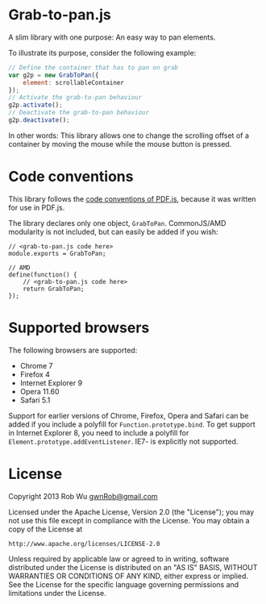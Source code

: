 # Grab-to-pan.js

A slim library with one purpose: An easy way to pan elements.

To illustrate its purpose, consider the following example:

```javascript
// Define the container that has to pan on grab
var g2p = new GrabToPan({
    element: scrollableContainer
});
// Activate the grab-to-pan behaviour
g2p.activate();
// Deactivate the grab-to-pan behaviour
g2p.deactivate();
```

In other words: This library allows one to change the scrolling offset of a
container by moving the mouse while the mouse button is pressed.

# Code conventions
This library follows the [code conventions of PDF.js](https://github.com/mozilla/pdf.js/wiki/Style-Guide),
because it was written for use in PDF.js.

The library declares only one object, `GrabToPan`. CommonJS/AMD modularity is
not included, but can easily be added if you wish:

```// CommonJS
// <grab-to-pan.js code here>
module.exports = GrabToPan;

// AMD
define(function() {
    // <grab-to-pan.js code here>
    return GrabToPan; 
});
```

# Supported browsers
The following browsers are supported:

* Chrome 7
* Firefox 4
* Internet Explorer 9
* Opera 11.60
* Safari 5.1

Support for earlier versions of Chrome, Firefox, Opera and Safari can be added
if you include a polyfill for `Function.prototype.bind`.
To get support in Internet Explorer 8, you need to include a polyfill for
`Element.prototype.addEventListener`. IE7- is explicitly not supported.

# License

Copyright 2013 Rob Wu <gwnRob@gmail.com>

Licensed under the Apache License, Version 2.0 (the "License");
you may not use this file except in compliance with the License.
You may obtain a copy of the License at

    http://www.apache.org/licenses/LICENSE-2.0

Unless required by applicable law or agreed to in writing, software
distributed under the License is distributed on an "AS IS" BASIS,
WITHOUT WARRANTIES OR CONDITIONS OF ANY KIND, either express or implied.
See the License for the specific language governing permissions and
limitations under the License.

